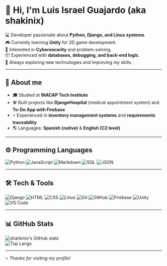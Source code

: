 # 👋 Hi, I'm Luis Israel Guajardo (aka **shakinix**)

💻 Developer passionate about **Python, Django, and Linux systems**.  
🎮 Currently learning **Unity** for 2D game development.  
🔐 Interested in **Cybersecurity** and problem-solving.  
📦 Experienced with **databases, debugging, and back-end logic**.  
🚀 Always exploring new technologies and improving my skills.  

---

## 📄 About me
- 🎓 Studied at **INACAP Tech Institute**  
- 🛠 Built projects like **DjangoHospital** (medical appointment system) and **To-Do App with Firebase**    
- ⚡ Experienced in **inventory management systems** and **requirements traceability**  
- 🌎 Languages: **Spanish (native)** & **English (C2 level)**  

---

## ⚙️ Programming Languages
![Python](https://img.shields.io/badge/-Python-3776AB?logo=python&logoColor=white&style=flat)
![JavaScript](https://img.shields.io/badge/-JavaScript-F7DF1E?logo=javascript&logoColor=black&style=flat)
![Markdown](https://img.shields.io/badge/-Markdown-000000?logo=markdown&logoColor=white&style=flat)
![SQL](https://img.shields.io/badge/-SQL-4479A1?logo=postgresql&logoColor=white&style=flat)
![JSON](https://img.shields.io/badge/-JSON-000000?logo=json&logoColor=white&style=flat)

---

## 🛠 Tech & Tools
![Django](https://img.shields.io/badge/-Django-092E20?logo=django&logoColor=white&style=flat)
![HTML](https://img.shields.io/badge/-HTML5-E34F26?logo=html5&logoColor=white&style=flat)
![CSS](https://img.shields.io/badge/-CSS3-1572B6?logo=css3&logoColor=white&style=flat)
![Linux](https://img.shields.io/badge/-Linux-FCC624?logo=linux&logoColor=black&style=flat)
![Git](https://img.shields.io/badge/-Git-F05032?logo=git&logoColor=white&style=flat)
![GitHub](https://img.shields.io/badge/-GitHub-181717?logo=github&logoColor=white&style=flat)
![Firebase](https://img.shields.io/badge/-Firebase-FFCA28?logo=firebase&logoColor=black&style=flat)
![Unity](https://img.shields.io/badge/-Unity-000000?logo=unity&logoColor=white&style=flat)
![VS Code](https://img.shields.io/badge/-VS%20Code-007ACC?logo=visualstudiocode&logoColor=white&style=flat)

---

## 📊 GitHub Stats
![sharkinix's GitHub stats](https://github-readme-stats.vercel.app/api?username=sharkinix&show_icons=true&theme=tokyonight)  
![Top Langs](https://github-readme-stats.vercel.app/api/top-langs/?username=sharkinix&layout=compact&theme=tokyonight)

---

⭐️ *Thanks for visiting my profile!*
